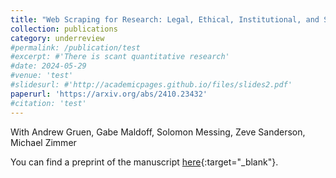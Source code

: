 ```yaml
---
title: "Web Scraping for Research: Legal, Ethical, Institutional, and Scientific Considerations"
collection: publications
category: underreview
#permalink: /publication/test
#excerpt: #'There is scant quantitative research'
#date: 2024-05-29
#venue: 'test'
#slidesurl: #'http://academicpages.github.io/files/slides2.pdf'
paperurl: 'https://arxiv.org/abs/2410.23432'
#citation: 'test'
---
```


With Andrew Gruen, Gabe Maldoff, Solomon Messing, Zeve Sanderson, Michael Zimmer

You can find a preprint of the manuscript [here](https://arxiv.org/abs/2410.23432){:target="_blank"}.
